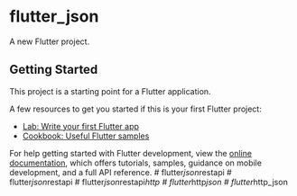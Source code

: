# flutter_json

A new Flutter project.

## Getting Started

This project is a starting point for a Flutter application.

A few resources to get you started if this is your first Flutter project:

- [Lab: Write your first Flutter app](https://docs.flutter.dev/get-started/codelab)
- [Cookbook: Useful Flutter samples](https://docs.flutter.dev/cookbook)

For help getting started with Flutter development, view the
[online documentation](https://docs.flutter.dev/), which offers tutorials,
samples, guidance on mobile development, and a full API reference.
#   f l u t t e r _ j s o n _ r e s t a p i  
 #   f l u t t e r _ j s o n _ r e s t a p i  
 #   f l u t t e r _ j s o n _ r e s t a p i _ h t t p  
 #   f l u t t e r _ h t t p _ j s o n  
 #   f l u t t e r _ h t t p _ j s o n  
 